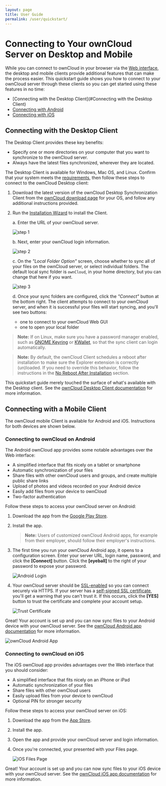 ```yaml
---
layout: page
title: User Guide
permalink: /user/quickstart/
---
```


# Connecting to Your ownCloud Server on Desktop and Mobile

While you can connect to ownCloud in your browser via the [Web interface](https://doc.owncloud.com/server/10.3/user_manual/files/webgui/overview.html),
the desktop and mobile clients provide additional features that can make the
process easier. This quickstart guide shows you how to connect to your ownCloud
server through these clients so you can get started using these features in no
time:

- [Connecting with the Desktop Client](#Connecting with the Desktop Client)
- [Connecting with Android](#connecting-to-owncloud-on-android)
- [Connecting with iOS](#connecting-to-owncloud-on-ios)

## Connecting with the Desktop Client

The Desktop Client provides these key benefits:

- Specify one or more directories on your computer that you want to synchronize
  to the ownCloud server.
- Always have the latest files synchronized, wherever they are located.

The Desktop Client is available for Windows, Mac OS, and Linux. Confirm that
your system meets the [requirements](https://doc.owncloud.com/desktop/2.5/installing.html#system-requirements),
then follow these steps to connect to the ownCloud Desktop client:

1.  Download the latest version of the ownCloud Desktop Synchronization Client
    from the [ownCloud download page](https://owncloud.com/download/#desktop-clients)
    for your OS, and follow any additional instructions provided.

2.  Run the [Installation Wizard](https://doc.owncloud.com/desktop/2.5/installing.html#installation-wizard)
    to install the Client.

      a. Enter the URL of your ownCloud server.

      ![step 1](../../images/client-1.png)

      b. Next, enter your ownCloud login information.

      ![step 2](../../images/client-2.png)

      c. On the *"Local Folder Option"* screen, choose whether to sync all of
         your files on the ownCloud server, or select individual folders. The
         default local sync folder is `ownCloud`, in your home directory, but
         you can change that here if you want.

      ![step 3](../../images/client-3.png)

      d. Once your sync folders are configured, click the *"Connect"* button at
         the bottom right. The client attempts to connect to your ownCloud
         server, and when it is successful your files will start syncing, and
         you'll see two buttons:

      - one to connect to your ownCloud Web GUI
      - one to open your local folder

>**Note:** If on Linux, make sure you have a password manager enabled, such as
[GNOME Keyring](https://wiki.gnome.org/Projects/GnomeKeyring/) or [KWallet](https://utils.kde.org/projects/kwalletmanager/),
so that the sync client can login automatically.

>**Note:** By default, the ownCloud Client schedules a reboot after installation to
make sure the Explorer extension is correctly (un)loaded. If you need to
override this behavior, follow the instructions in the
[No Reboot After Installation](https://doc.owncloud.com/desktop/2.5/installing.html#no-reboot-after-installation)
section.

This quickstart guide merely touched the surface of what's available with the
Desktop client. See the [ownCloud Desktop Client documentation](https://doc.owncloud.com/desktop/2.5/)
for more information.

## Connecting with a Mobile Client

The ownCloud mobile Client is available for Android and iOS. Instructions for
both devices are shown below.

### Connecting to ownCloud on Android

The Android ownCloud app provides some notable advantages over the Web
interface:

- A simplified interface that fits nicely on a tablet or smartphone
- Automatic synchronization of your files
- Share files with other ownCloud users and groups, and create multiple public
  share links
- Upload of photos and videos recorded on your Android device
- Easily add files from your device to ownCloud
- Two-factor authentication

Follow these steps to access your ownCloud server on Android:

1.  Download the app from the [Google Play Store](https://play.google.com/store/apps/details?id=com.owncloud.android).

2.  Install the app.

    >**Note:** Users of customized ownCloud Android apps, for example from their
    employer, should follow their employer's instructions.

3.  The first time you run your ownCloud Android app, it opens to a
    configuration screen. Enter your server URL, login name, password, and click
    the **[Connect]** button. Click the **[eyeball]** to the right of your
    password to expose your password.

    ![Android Login](../../images/android-2.png)

4.  Your ownCloud server should be [SSL-enabled](http://info.ssl.com/article.aspx?id=10241)
    so you can connect securely via HTTPS. If your server has a
    [self-signed SSL certificate](https://www.digitalocean.com/community/tutorials/how-to-create-a-self-signed-ssl-certificate-for-apache-in-ubuntu-16-04),
    you'll get a warning that you can't trust it. If this occurs, click the
    **[YES]** button to trust the certificate and complete your account setup.

    ![Trust Certificate](../../images/android-3.png)

Great! Your account is set up and you can now sync files to your Android device
with your ownCloud server. See the [ownCloud Android app documentation](https://doc.owncloud.com/android/)
for more information.

![ownCloud Android App](../../images/android-all-files-overview.png)

### Connecting to ownCloud on iOS

The iOS ownCloud app provides advantages over the Web interface that you should
consider:

- A simplified interface that fits nicely on an iPhone or iPad
- Automatic synchronization of your files
- Share files with other ownCloud users
- Easily upload files from your device to ownCloud
- Optional PIN for stronger security

Follow these steps to access your ownCloud server on iOS:

1.  Download the app from the [App Store](https://apps.apple.com/app/id1359583808?ls=1).

2.  Install the app.

3.  Open the app and provide your ownCloud server and login information.

4.  Once you're connected, your presented with your Files page.

    ![iOS Files Page](../../images/ios-files-list.png)

Great! Your account is set up and you can now sync files to your iOS device
with your ownCloud server. See the [ownCloud iOS app documentation](https://doc.owncloud.com/ios/)
for more information.
